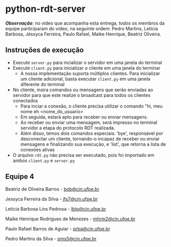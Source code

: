 # python-rdt-server
**_Observação_**: no vídeo que acompanha esta entrega, _todos_ os membros da equipe participaram do vídeo, na seguinte ordem: Pedro Martins, Letícia Barbosa, Jéssyca Ferreira, Paulo Rafael, Maike Henrique, Beatriz Oliveira.

## Instruções de execução

* Execute `server.py` para incializar o servidor em uma janela do terminal
* Execute `client.py` para inicializar o cliente em uma janela do terminar
  * A nossa implementação suporta múltiplos clientes. Para inicializar um cliente adicional, basta executar `client.py` em uma janela diferente do terminal
* No cliente, insira comandos ou mensagens que serão enviadas ao servidor para que este realize o broadcast para todos os clientes conectados
  * Para inciar a conexão, o cliente precisa utilizar o comando "hi, meu nome eh <nome_do_usuario>
  * Em seguida, estará apto para receber ou enviar mensagens.
  * Ao receber ou enviar uma mensagem, será impresso no terminal servidor a etapa do protocolo RDT realizada.
  * Além disso, temos dois comandos especiais: 'bye', responsável por desconectar um cliente, tornando-o incapaz de receber ou enviar mensagens e finalizando sua execução, e 'list', que retorna a lista de conexões ativas
* O arquivo `rdt.py` não precisa ser executado, pois foi importado em ambos `client.py` e `server.py`


## Equipe 4

Beatriz de Oliveira Barros - bob@cin.ufpe.br

Jessyca Ferreira da Silva -	jfs7@cin.ufpe.br

Letícia Barbosa Lins Pedrosa - lblp@cin.ufpe.br

Maike Henrique Rodrigues de Menezes	- mhrm2@cin.ufpe.br

Paulo Rafael Barros de Aguiar	- prba@cin.ufpe.br

Pedro Martins da Silva - pms5@cin.ufpe.br
